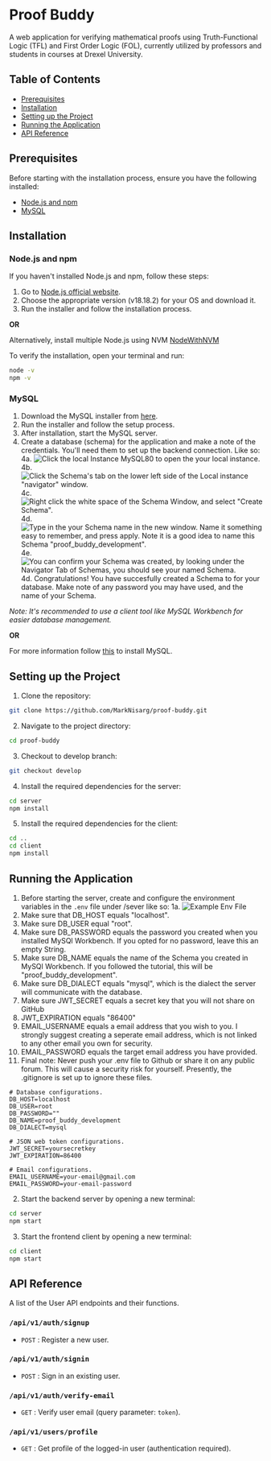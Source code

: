 # Proof Buddy
A web application for verifying mathematical proofs using Truth-Functional Logic (TFL) and First Order Logic (FOL), currently utilized by professors and students in courses at Drexel University.

## Table of Contents
- [Prerequisites](#prerequisites)
- [Installation](#installation)
- [Setting up the Project](#setting-up-the-project)
- [Running the Application](#running-the-application)
- [API Reference](#api-reference)

## Prerequisites

Before starting with the installation process, ensure you have the following installed:

- [Node.js and npm](https://nodejs.org/en/download/)
- [MySQL](https://dev.mysql.com/downloads/installer/)

## Installation

### Node.js and npm

If you haven't installed Node.js and npm, follow these steps:

1. Go to [Node.js official website](https://nodejs.org/en/download/).
2. Choose the appropriate version (v18.18.2) for your OS and download it.
3. Run the installer and follow the installation process.

**OR**

Alternatively, install multiple Node.js using NVM [NodeWithNVM](https://www.freecodecamp.org/news/node-version-manager-nvm-install-guide/)

To verify the installation, open your terminal and run:

```bash
node -v
npm -v
```

### MySQL

1. Download the MySQL installer from [here](https://dev.mysql.com/downloads/installer/).
2. Run the installer and follow the setup process.
3. After installation, start the MySQL server.
4. Create a database (schema) for the application and make a note of the credentials. You'll need them to set up the backend connection. Like so:
    4a. ![Click the local Instance MySQL80 to open the your local instance.](<MySql Client.png>)
    4b. ![Click the Schema's tab on the lower left side of the Local instance "navigator" window.](Schema_Tab-1.png)
    4c. ![Right click the white space of the Schema Window, and select "Create Schema".](Create_Schema.png)
    4d. ![Type in the your Schema name in the new window. Name it something easy to remember, and press apply. **Note** it is a good idea to name this Schema "proof_buddy_development".](Create_Schema_1.png)
    4e. ![You can confirm your Schema was created, by looking under the Navigator Tab of Schemas, you should see your named Schema.](Create_Schema_2.png)
    4d. Congratulations! You have succesfully created a Schema to for your database. Make note of any password you may have used, and the name of your Schema.


*Note: It's recommended to use a client tool like MySQL Workbench for easier database management.*

**OR**

For more information follow [this](https://www.w3schools.com/mysql/mysql_install_windows.asp) to install MySQL.

## Setting up the Project

1. Clone the repository:

```bash
git clone https://github.com/MarkNisarg/proof-buddy.git
```

2. Navigate to the project directory:

```bash
cd proof-buddy
```

3. Checkout to develop branch:

```bash
git checkout develop
```

4. Install the required dependencies for the server:

```bash
cd server
npm install
```

5. Install the required dependencies for the client:

```bash
cd ..
cd client
npm install
```


## Running the Application

1. Before starting the server, create and configure the environment variables in the `.env` file under /sever like so:
    1a. ![Example Env File](ENV_example.png)
2. Make sure that DB_HOST equals "localhost".
3. Make sure DB_USER equal "root".
4. Make sure DB_PASSWORD equals the password you created when you installed MySQl Workbench. If you opted for no password, leave this an empty String.
5. Make sure DB_NAME equals the name of the Schema you created in MySQl Workbench. If you followed the tutorial, this will be "proof_buddy_development".
6. Make sure DB_DIALECT equals "mysql", which is the dialect the server will communicate with the database.
7. Make sure JWT_SECRET equals a secret key that you will not share on GitHub
8. JWT_EXPIRATION equals "86400"
9. EMAIL_USERNAME equals a email address that you wish to you. I strongly suggest creating a seperate email address, which is not linked to any other email you own for security.
10. EMAIL_PASSWORD equals the target email address you have provided.
11. Final note: Never push your .env file to Github or share it on any public forum. This will cause a security risk for yourself. Presently, the .gitignore is set up to ignore these files.

```
# Database configurations.
DB_HOST=localhost
DB_USER=root
DB_PASSWORD=""
DB_NAME=proof_buddy_development
DB_DIALECT=mysql

# JSON web token configurations.
JWT_SECRET=yoursecretkey
JWT_EXPIRATION=86400

# Email configurations.
EMAIL_USERNAME=your-email@gmail.com
EMAIL_PASSWORD=your-email-password
```

2. Start the backend server by opening a new terminal:

```bash
cd server
npm start
```
3. Start the frontend client by opening a new terminal:

```bash
cd client
npm start
```

## API Reference

A list of the User API endpoints and their functions.

### `/api/v1/auth/signup`

* `POST` : Register a new user.

### `/api/v1/auth/signin`

* `POST` : Sign in an existing user.

### `/api/v1/auth/verify-email`

* `GET` : Verify user email (query parameter: `token`).

### `/api/v1/users/profile`

* `GET` : Get profile of the logged-in user (authentication required).

